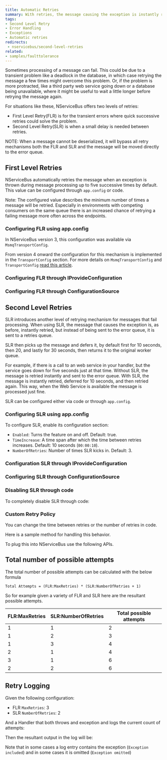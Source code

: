 ```yaml
---
title: Automatic Retries
summary: With retries, the message causing the exception is instantly retried configured number of times before forwarding to the error queue.
tags:
- Second Level Retry
- Error Handling
- Exceptions
- Automatic retries
redirects:
 - nservicebus/second-level-retries
related:
- samples/faulttolerance
---
```


Sometimes processing of a message can fail. This could be due to a transient problem like a deadlock in the database, in which case retrying the message a few times might overcome this problem. Or, if the problem is more protracted, like a third party web service going down or a database being unavailable, where it might be useful to wait a little longer before retrying the message again.

For situations like these, NServiceBus offers two levels of retries:

- First Level Retry(FLR) is for the transient errors where quick successive retries could solve the problem.
- Second Level Retry(SLR) is when a small delay is needed between retries.

NOTE: When a message cannot be deserialized, it will bypass all retry mechanisms both the FLR and SLR and the message will be moved directly to the error queue.


## First Level Retries

NServiceBus automatically retries the message when an exception is thrown during message processing up to five successive times by default. This value can be configured through `app.config` or code.

Note: The configured value describes the minimum number of times a message will be retried. Especially in environments with competing consumers on the same queue there is an increased chance of retrying a failing message more often across the endpoints.


### Configuring FLR using app.config

In NServiceBus version 3, this configuration was available via `MsmqTransportConfig`.

From version 4 onward the configuration for this mechanism is implemented in the `TransportConfig` section. For more details on `MsmqTransportConfig` and `TransportConfig` [read this article](/nservicebus/msmq/transportconfig.md).

<!-- import configureFlrViaXml -->


### Configuring FLR through IProvideConfiguration

<!-- import FlrProvideConfiguration -->


### Configuring FLR through ConfigurationSource

<!-- import FLRConfigurationSource -->

<!-- import FLRConfigurationSourceUsage -->


## Second Level Retries

SLR introduces another level of retrying mechanism for messages that fail processing. When using SLR, the message that causes the exception is, as before, instantly retried, but instead of being sent to the error queue, it is sent to a retries queue.

SLR then picks up the message and defers it, by default first for 10 seconds, then 20, and lastly for 30 seconds, then returns it to the original worker queue.

For example, if there is a call to an web service in your handler, but the service goes down for five seconds just at that time. Without SLR, the message is retried instantly and sent to the error queue. With SLR, the message is instantly retried, deferred for 10 seconds, and then retried again. This way, when the Web Service is available the message is processed just fine.

SLR can be configured either via code or through `app.config`.


### Configuring SLR using app.config

To configure SLR, enable its configuration section:

<!-- import SecondLevelRetiesAppConfig -->

 *  `Enabled`: Turns the feature on and off. Default: true.
 *  `TimeIncrease`: A time span after which the time between retries increases. Default: 10 seconds (`00:00:10`).
 *  `NumberOfRetries`: Number of times SLR kicks in. Default: 3.


### Configuration SLR through IProvideConfiguration

<!-- import SlrProvideConfiguration -->


### Configuring SLR through ConfigurationSource

<!-- import SlrConfigurationSource -->

<!-- import SLRConfigurationSourceUsage -->


### Disabling SLR through code

To completely disable SLR through code:

<!-- import DisableSlrWithCode -->


### Custom Retry Policy

You can change the time between retries or the number of retries in code.

Here is a sample method for handling this behavior.

<!-- import SecondLevelRetriesCustomPolicyHandler -->

To plug this into NServiceBus use the following APIs.

<!-- import SecondLevelRetriesCustomPolicy -->


## Total number of possible attempts

The total number of possible attempts can be calculated with the below formula

    Total Attempts = (FLR:MaxRetries) * (SLR:NumberOfRetries + 1)

So for example given a variety of FLR and SLR here are the resultant possible attempts.

| FLR:MaxRetries | SLR:NumberOfRetries | Total possible attempts |
|----------------|---------------------|-------------------------|
| 1              | 1                   | 2                       |
| 1              | 2                   | 3                       |
| 1              | 3                   | 4                       |
| 2              | 1                   | 4                       |
| 3              | 1                   | 6                       |
| 2              | 2                   | 6                       |


## Retry Logging

Given the following configuration:

 * FLR `MaxRetries`: 3
 * SLR `NumberOfRetries`: 2

And a Handler that both throws and exception and logs the current count of attempts:

Then the resultant output in the log will be:

<!-- import RetryLogging -->

Note that in some cases a log entry contains the exception (`Exception included`) and in some cases it is omitted (`Exception omitted`)